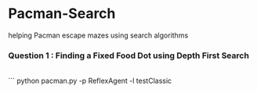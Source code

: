 # Pacman-Search
helping Pacman escape mazes using search algorithms  <br>

<h3> Question 1 : Finding a Fixed Food Dot using Depth First Search </h3> <br>
```
python pacman.py -p ReflexAgent -l testClassic

```
